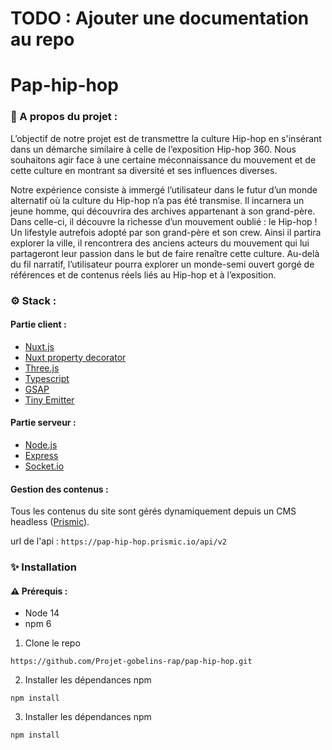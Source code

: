 # TODO : Ajouter une documentation au repo
# Pap-hip-hop

###  🧐 A propos du projet :
L’objectif de notre projet est de transmettre la culture Hip-hop en s'insérant dans un démarche similaire à celle de l’exposition Hip-hop 360. Nous souhaitons agir face à une certaine méconnaissance du mouvement et de cette culture en montrant sa diversité et ses influences diverses.

Notre expérience consiste à immergé l’utilisateur dans le futur d’un monde alternatif où la culture du Hip-hop n’a pas été transmise. Il incarnera un jeune homme, qui découvrira des archives appartenant à son grand-père. Dans celle-ci, il découvre la richesse d’un mouvement oublié : le Hip-hop ! Un lifestyle autrefois adopté par son grand-père et son crew. Ainsi il partira explorer la ville, il rencontrera des anciens acteurs du mouvement qui lui partageront leur passion dans le but de faire renaître cette culture. Au-delà du fil narratif, l’utilisateur pourra explorer un monde-semi ouvert gorgé de références et de contenus réels liés au Hip-hop et à l’exposition.

### ⚙️ Stack :

#### Partie client :
- [Nuxt.js](https://nuxtjs.org/)
- [Nuxt property decorator](https://github.com/nuxt-community/nuxt-property-decorator)
- [Three.js](https://threejs.org/)
- [Typescript](https://www.typescriptlang.org/)
- [GSAP](https://greensock.com/gsap/)
- [Tiny Emitter](https://www.npmjs.com/package/tiny-emitter)

#### Partie serveur :
- [Node.js](https://nodejs.org/en/)
- [Express](https://expressjs.com/fr/)
- [Socket.io](https://socket.io)

#### Gestion des contenus :

Tous les contenus du site sont gérés dynamiquement depuis un CMS headless ([Prismic](https://prismic.io/)).

url de l'api :
`https://pap-hip-hop.prismic.io/api/v2`

### ✨ Installation

#### ⚠️ Prérequis :
- Node 14
- npm 6

1. Clone le repo

```
https://github.com/Projet-gobelins-rap/pap-hip-hop.git
```
2. Installer les dépendances npm
```
npm install
```
3. Installer les dépendances npm
```
npm install
```
